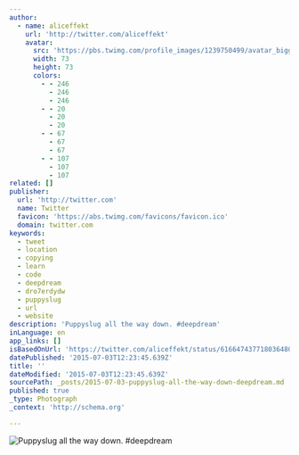 ```yaml
---
author:
  - name: aliceffekt
    url: 'http://twitter.com/aliceffekt'
    avatar:
      src: 'https://pbs.twimg.com/profile_images/1239750499/avatar_bigger.jpg'
      width: 73
      height: 73
      colors:
        - - 246
          - 246
          - 246
        - - 20
          - 20
          - 20
        - - 67
          - 67
          - 67
        - - 107
          - 107
          - 107
related: []
publisher:
  url: 'http://twitter.com'
  name: Twitter
  favicon: 'https://abs.twimg.com/favicons/favicon.ico'
  domain: twitter.com
keywords:
  - tweet
  - location
  - copying
  - learn
  - code
  - deepdream
  - dro7erdydw
  - puppyslug
  - url
  - website
description: 'Puppyslug all the way down. #deepdream'
inLanguage: en
app_links: []
isBasedOnUrl: 'https://twitter.com/aliceffekt/status/616647437718036480'
datePublished: '2015-07-03T12:23:45.639Z'
title: ''
dateModified: '2015-07-03T12:23:45.639Z'
sourcePath: _posts/2015-07-03-puppyslug-all-the-way-down-deepdream.md
published: true
_type: Photograph
_context: 'http://schema.org'

---
```

![Puppyslug all the way down&period; &num;deepdream](https://pbs.twimg.com/media/CI7Fk7WUAAApnKb.jpg:large)